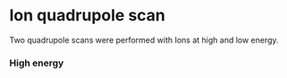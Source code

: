 # Ion quadrupole scan

Two quadrupole scans were performed with Ions at high and low energy.

### High energy

